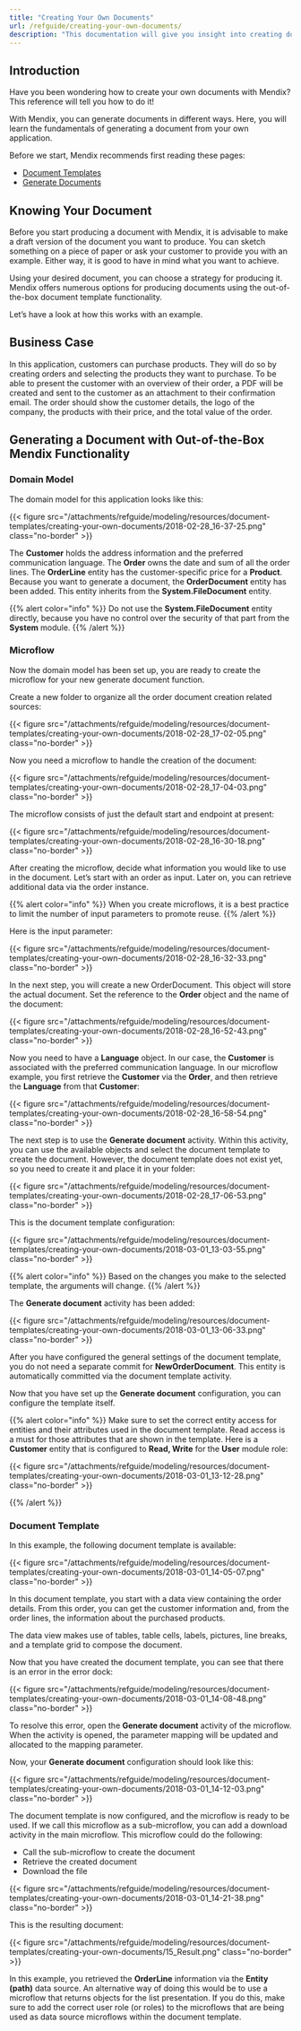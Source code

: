 ```yaml
---
title: "Creating Your Own Documents"
url: /refguide/creating-your-own-documents/
description: "This documentation will give you insight into creating documents with Mendix."
---
```


## Introduction

Have you been wondering how to create your own documents with Mendix? This reference will tell you how to do it!

With Mendix, you can generate documents in different ways. Here, you will learn the fundamentals of generating a document from your own application.

Before we start, Mendix recommends first reading these pages:

* [Document Templates](/refguide/document-templates/)
* [Generate Documents](/refguide/generate-document/)

## Knowing Your Document

Before you start producing a document with Mendix, it is advisable to make a draft version of the document you want to produce. You can sketch something on a piece of paper or ask your customer to provide you with an example. Either way, it is good to have in mind what you want to achieve.

Using your desired document, you can choose a strategy for producing it. Mendix offers numerous options for producing documents using the out-of-the-box document template functionality.

Let’s have a look at how this works with an example.

## Business Case

In this application, customers can purchase products. They will do so by creating orders and selecting the products they want to purchase. To be able to present the customer with an overview of their order, a PDF will be created and sent to the customer as an attachment to their confirmation email. The order should show the customer details, the logo of the company, the products with their price, and the total value of the order.

## Generating a Document with Out-of-the-Box Mendix Functionality

### Domain Model

The domain model for this application looks like this:

{{< figure src="/attachments/refguide/modeling/resources/document-templates/creating-your-own-documents/2018-02-28_16-37-25.png" class="no-border" >}}

The **Customer** holds the address information and the preferred communication language. The **Order** owns the date and sum of all the order lines. The **OrderLine** entity has the customer-specific price for a **Product**. Because you want to generate a document, the **OrderDocument** entity has been added. This entity inherits from the **System.FileDocument** entity.

{{% alert color="info" %}}
Do not use the **System.FileDocument** entity directly, because you have no control over the security of that part from the **System** module.
{{% /alert %}}

### Microflow

Now the domain model has been set up, you are ready to create the microflow for your new generate document function.

Create a new folder to organize all the order document creation related sources:

{{< figure src="/attachments/refguide/modeling/resources/document-templates/creating-your-own-documents/2018-02-28_17-02-05.png" class="no-border" >}}

Now you need a microflow to handle the creation of the document:

{{< figure src="/attachments/refguide/modeling/resources/document-templates/creating-your-own-documents/2018-02-28_17-04-03.png" class="no-border" >}}

The microflow consists of just the default start and endpoint at present:

{{< figure src="/attachments/refguide/modeling/resources/document-templates/creating-your-own-documents/2018-02-28_16-30-18.png" class="no-border" >}}

After creating the microflow, decide what information you would like to use in the document. Let’s start with an order as input. Later on, you can retrieve additional data via the order instance.

{{% alert color="info" %}}
When you create microflows, it is a best practice to limit the number of input parameters to promote reuse.
{{% /alert %}}

Here is the input parameter:

{{< figure src="/attachments/refguide/modeling/resources/document-templates/creating-your-own-documents/2018-02-28_16-32-33.png" class="no-border" >}}

In the next step, you will create a new OrderDocument. This object will store the actual document. Set the reference to the **Order** object and the name of the document:

{{< figure src="/attachments/refguide/modeling/resources/document-templates/creating-your-own-documents/2018-02-28_16-52-43.png" class="no-border" >}}

Now you need to have a **Language** object. In our case, the **Customer** is associated with the preferred communication language. In our microflow example, you first retrieve the **Customer** via the **Order**, and then retrieve the **Language** from that **Customer**:

{{< figure src="/attachments/refguide/modeling/resources/document-templates/creating-your-own-documents/2018-02-28_16-58-54.png" class="no-border" >}}

The next step is to use the **Generate document** activity. Within this activity, you can use the available objects and select the document template to create the document. However, the document template does not exist yet, so you need to create it and place it in your folder:

{{< figure src="/attachments/refguide/modeling/resources/document-templates/creating-your-own-documents/2018-02-28_17-06-53.png" class="no-border" >}}

This is the document template configuration:

{{< figure src="/attachments/refguide/modeling/resources/document-templates/creating-your-own-documents/2018-03-01_13-03-55.png" class="no-border" >}}

{{% alert color="info" %}}
Based on the changes you make to the selected template, the arguments will change.
{{% /alert %}}

The **Generate document** activity has been added:

{{< figure src="/attachments/refguide/modeling/resources/document-templates/creating-your-own-documents/2018-03-01_13-06-33.png" class="no-border" >}}

After you have configured the general settings of the document template, you do not need a separate commit for **NewOrderDocument**. This entity is automatically committed via the document template activity.

Now that you have set up the **Generate document** configuration, you can configure the template itself.

{{% alert color="info" %}}
Make sure to set the correct entity access for entities and their attributes used in the document template. Read access is a must for those attributes that are shown in the template. Here is a **Customer** entity that is configured to **Read, Write** for the **User** module role:

{{< figure src="/attachments/refguide/modeling/resources/document-templates/creating-your-own-documents/2018-03-01_13-12-28.png" class="no-border" >}}

{{% /alert %}}

### Document Template

In this example, the following document template is available:

{{< figure src="/attachments/refguide/modeling/resources/document-templates/creating-your-own-documents/2018-03-01_14-05-07.png" class="no-border" >}}

In this document template, you start with a data view containing the order details. From this order, you can get the customer information and, from the order lines, the information about the purchased products.

The data view makes use of tables, table cells, labels, pictures, line breaks, and a template grid to compose the document.

Now that you have created the document template, you can see that there is an error in the error dock:

{{< figure src="/attachments/refguide/modeling/resources/document-templates/creating-your-own-documents/2018-03-01_14-08-48.png" class="no-border" >}}

To resolve this error, open the **Generate document** activity of the microflow. When the activity is opened, the parameter mapping will be updated and allocated to the mapping parameter.

Now, your **Generate document** configuration should look like this:

{{< figure src="/attachments/refguide/modeling/resources/document-templates/creating-your-own-documents/2018-03-01_14-12-03.png" class="no-border" >}}

The document template is now configured, and the microflow is ready to be used. If we call this microflow as a sub-microflow, you can add a download activity in the main microflow. This microflow could do the following:

* Call the sub-microflow to create the document
* Retrieve the created document
* Download the file

{{< figure src="/attachments/refguide/modeling/resources/document-templates/creating-your-own-documents/2018-03-01_14-21-38.png" class="no-border" >}}

This is the resulting document:

{{< figure src="/attachments/refguide/modeling/resources/document-templates/creating-your-own-documents/15_Result.png" class="no-border" >}}

In this example, you retrieved the **OrderLine** information via the **Entity (path)** data source. An alternative way of doing this would be to use a microflow that returns objects for the list presentation. If you do this, make sure to add the correct user role (or roles) to the microflows that are being used as data source microflows within the document template.
